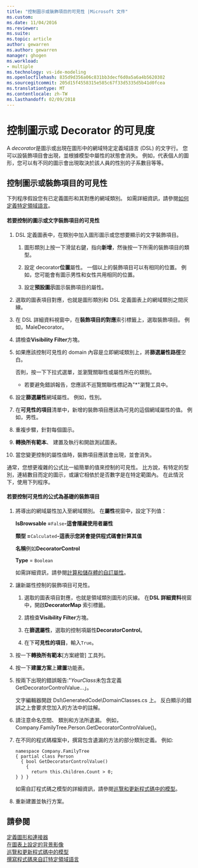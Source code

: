 ```yaml
---
title: "控制圖示或裝飾項目的可見性 |Microsoft 文件"
ms.custom: 
ms.date: 11/04/2016
ms.reviewer: 
ms.suite: 
ms.topic: article
author: gewarren
ms.author: gewarren
manager: ghogen
ms.workload:
- multiple
ms.technology: vs-ide-modeling
ms.openlocfilehash: 835d9d356a06c831bb3decf6d0a5a6a4b5620302
ms.sourcegitcommit: 205d15f4558315e585c67f33d5335d5b41d0fcea
ms.translationtype: MT
ms.contentlocale: zh-TW
ms.lasthandoff: 02/09/2018
---
```

# <a name="controlling-the-visibility-of-an-icon-or-decorator"></a>控制圖示或 Decorator 的可見度
A *decorator*是圖示或出現在圖形中的網域特定定義域語言 (DSL) 的文字行。 您可以設裝飾項目會出現，並根據模型中屬性的狀態會消失。 例如，代表個人的圖形，您可以有不同的圖示會出現取決於該人員的性別的子系數目等等。  
  
## <a name="controlling-the-visibility-of-an-icon-or-decorator"></a>控制圖示或裝飾項目的可見性  
 下列程序假設您有已定義圖形和其對應的網域類別。 如需詳細資訊，請參閱[如何定義特定領域語言](../modeling/how-to-define-a-domain-specific-language.md)。  
  
#### <a name="to-control-the-visibility-of-an-icon-or-text-decorator"></a>若要控制的圖示或文字裝飾項目的可見性  
  
1.  DSL 定義圖表中，在類別中加入圖形圖示或您想要顯示的文字裝飾項目。  
  
    1.  圖形類別上按一下滑鼠右鍵，指向**新增**，然後按一下所需的裝飾項目的類型。  
  
    2.  設定 decorator**位置**屬性。 一個以上的裝飾項目可以有相同的位置。 例如，您可能會有圖示男性和女性共用相同的位置。  
  
    3.  設定**預設圖示**圖示裝飾項目的屬性。  
  
2.  選取的圖表項目對應，也就是圖形類別和 DSL 定義圖表上的網域類別之間灰線。  
  
3.  在 DSL 詳細資料視窗中，在**裝飾項目的對應**索引標籤上，選取裝飾項目。 例如，MaleDecorator。  
  
4.  請檢查**Visibility Filter**方塊。  
  
5.  如果應該控制可見性的 domain 內容是立即網域類別上，將**篩選屬性路徑**空白。  
  
     否則，按一下下拉式選單，並瀏覽關聯性或屬性所在的類別。  
  
    -   若要避免錯誤報告，您應該不巡覽關聯性標記為"*"瀏覽工具中。  
  
6.  設定**篩選屬性**網域屬性。 例如，性別。  
  
7.  在**可見性的項目**清單中，新增的裝飾項目應該為可見的這個網域屬性的值。 例如，男性。  
  
8.  重複步驟，針對每個圖示。  
  
9. **轉換所有範本**、 建置及執行和開啟測試圖表。  
  
10. 當您變更控制的屬性值時，裝飾項目應該會出現，並會消失。  
  
 通常，您想更複雜的公式比一組簡單的值來控制的可見性。 比方說，有特定的型別，連結數目而定的圖示，或讓它相依於是否數字是在特定範圍內。 在此情況下，使用下列程序。  
  
#### <a name="to-control-the-visibility-of-a-decorator-based-on-a-formula"></a>若要控制可見性的公式為基礎的裝飾項目  
  
1.  將導出的網域屬性加入至網域類別。 在**屬性**視窗中，設定下列值：  
  
     **IsBrowsable =**`False`**-這會隱藏使用者屬性**   
  
     **類型 =**`Calculated`**-這表示您將會提供程式碼會計算其值**   
  
     **名稱**例如**DecoratorControl**  
  
     **Type** = `Boolean`  
  
     如需詳細資訊，請參閱[計算和儲存體的自訂屬性](../modeling/calculated-and-custom-storage-properties.md)。  
  
2.  讓新屬性控制的裝飾項目可見性。  
  
    1.  選取的圖表項目對應，也就是領域類別圖形的灰線。 在**DSL 詳細資料**視窗中，開啟**DecoratorMap**  索引標籤。  
  
    2.  請檢查**Visibility Filter**方塊。  
  
    3.  在**篩選屬性**，選取的控制項屬性**DecoratorControl**。  
  
    4.  在下**可見性的項目**，輸入`True`。  
  
3.  按一下**轉換所有範本**[方案總管] 工具列。  
  
4.  按一下**建置方案**上**建置**功能表。  
  
5.  按兩下出現的錯誤報告:"*YourClass*未包含定義 GetDecoratorControlValue...」。  
  
     文字編輯器開啟 Dsl\GeneratedCode\DomainClasses.cs 上。 反白顯示的錯誤之上會要求您加入的方法中的註解。  
  
6.  請注意命名空間、 類別和方法所遺漏。  例如，Company.FamilyTree.Person.GetDecoratorControlValue()。  
  
7.  在不同的程式碼檔案中，撰寫包含遺漏的方法的部分類別定義。 例如:   
  
    ```  
    namespace Company.FamilyTree  
    { partial class Person  
      { bool GetDecoratorControlValue()  
        {  
          return this.Children.Count > 0;  
    } } }  
    ```  
  
     如需自訂程式碼之模型的詳細資訊，請參閱[巡覽和更新程式碼中的模型](../modeling/navigating-and-updating-a-model-in-program-code.md)。  
  
8.  重新建置並執行方案。  
  
## <a name="see-also"></a>請參閱  
 [定義圖形和連接器](../modeling/defining-shapes-and-connectors.md)   
 [在圖表上設定的背景影像](../modeling/setting-a-background-image-on-a-diagram.md)   
 [巡覽和更新程式碼中的模型](../modeling/navigating-and-updating-a-model-in-program-code.md)   
 [撰寫程式碼來自訂特定領域語言](../modeling/writing-code-to-customise-a-domain-specific-language.md)